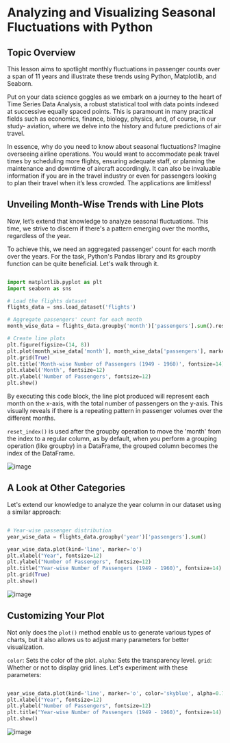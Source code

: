 # Analyzing and Visualizing Seasonal Fluctuations with Python

## Topic Overview

This lesson aims to spotlight monthly fluctuations in passenger counts over a span of 11 years and illustrate these trends using Python, Matplotlib, and Seaborn.

Put on your data science goggles as we embark on a journey to the heart of Time Series Data Analysis, a robust statistical tool with data points indexed at successive equally spaced points. This is paramount in many practical fields such as economics, finance, biology, physics, and, of course, in our study- aviation, where we delve into the history and future predictions of air travel.

In essence, why do you need to know about seasonal fluctuations? Imagine overseeing airline operations. You would want to accommodate peak travel times by scheduling more flights, ensuring adequate staff, or planning the maintenance and downtime of aircraft accordingly. It can also be invaluable information if you are in the travel industry or even for passengers looking to plan their travel when it’s less crowded. The applications are limitless!

## Unveiling Month-Wise Trends with Line Plots

Now, let’s extend that knowledge to analyze seasonal fluctuations. This time, we strive to discern if there's a pattern emerging over the months, regardless of the year.

To achieve this, we need an aggregated passenger' count for each month over the years. For the task, Python's Pandas library and its groupby function can be quite beneficial. Let's walk through it.

```Python

import matplotlib.pyplot as plt
import seaborn as sns

# Load the flights dataset
flights_data = sns.load_dataset('flights')

# Aggregate passengers' count for each month
month_wise_data = flights_data.groupby('month')['passengers'].sum().reset_index()

# Create line plots
plt.figure(figsize=(14, 8))
plt.plot(month_wise_data['month'], month_wise_data['passengers'], marker='o')
plt.grid(True)
plt.title('Month-wise Number of Passengers (1949 - 1960)', fontsize=14)
plt.xlabel('Month', fontsize=12)
plt.ylabel('Number of Passengers', fontsize=12)
plt.show()
```

By executing this code block, the line plot produced will represent each month on the x-axis, with the total number of passengers on the y-axis. This visually reveals if there is a repeating pattern in passenger volumes over the different months.

`reset_index()` is used after the groupby operation to move the 'month' from the index to a regular column, as by default, when you perform a grouping operation (like groupby) in a DataFrame, the grouped column becomes the index of the DataFrame.

![image](https://github.com/user-attachments/assets/86083620-f4ae-425b-9198-4a04bb6c26a2)


## A Look at Other Categories

Let's extend our knowledge to analyze the year column in our dataset using a similar approach:

```Python

# Year-wise passenger distribution
year_wise_data = flights_data.groupby('year')['passengers'].sum()

year_wise_data.plot(kind='line', marker='o')
plt.xlabel("Year", fontsize=12)
plt.ylabel("Number of Passengers", fontsize=12)
plt.title("Year-wise Number of Passengers (1949 - 1960)", fontsize=14)
plt.grid(True)
plt.show()
```
![image](https://github.com/user-attachments/assets/cca1b020-5019-4cac-9d85-06b261ae3d76)


## Customizing Your Plot

Not only does the `plot()` method enable us to generate various types of charts, but it also allows us to adjust many parameters for better visualization.

`color`: Sets the color of the plot.
`alpha`: Sets the transparency level.
`grid`: Whether or not to display grid lines.
Let's experiment with these parameters:

```Python

year_wise_data.plot(kind='line', marker='o', color='skyblue', alpha=0.7, grid=True)
plt.xlabel("Year", fontsize=12)
plt.ylabel("Number of Passengers", fontsize=12)
plt.title("Year-wise Number of Passengers (1949 - 1960)", fontsize=14)
plt.show()
```
![image](https://github.com/user-attachments/assets/2b83085f-9bad-46ac-9889-675722c1ebdc)

